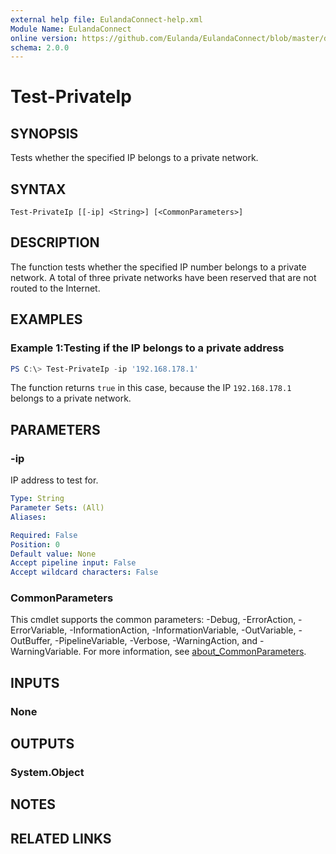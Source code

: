 ```yaml
---
external help file: EulandaConnect-help.xml
Module Name: EulandaConnect
online version: https://github.com/Eulanda/EulandaConnect/blob/master/docs/Test-PrivateIp.md
schema: 2.0.0
---
```


# Test-PrivateIp

## SYNOPSIS
Tests whether the specified IP belongs to a private network.

## SYNTAX

```
Test-PrivateIp [[-ip] <String>] [<CommonParameters>]
```

## DESCRIPTION
The function tests whether the specified IP number belongs to a private network. A total of three private networks have been reserved that are not routed to the Internet.

## EXAMPLES

### Example 1:Testing if the IP belongs to a private address
```powershell
PS C:\> Test-PrivateIp -ip '192.168.178.1'
```

The function returns `true` in this case, because the IP `192.168.178.1` belongs to a private network.

## PARAMETERS

### -ip
IP address to test for.

```yaml
Type: String
Parameter Sets: (All)
Aliases:

Required: False
Position: 0
Default value: None
Accept pipeline input: False
Accept wildcard characters: False
```

### CommonParameters
This cmdlet supports the common parameters: -Debug, -ErrorAction, -ErrorVariable, -InformationAction, -InformationVariable, -OutVariable, -OutBuffer, -PipelineVariable, -Verbose, -WarningAction, and -WarningVariable. For more information, see [about_CommonParameters](http://go.microsoft.com/fwlink/?LinkID=113216).

## INPUTS

### None

## OUTPUTS

### System.Object
## NOTES

## RELATED LINKS

